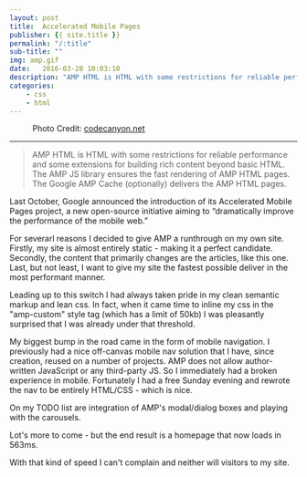 ```yaml
---
layout: post
title:  Accelerated Mobile Pages
publisher: {{ site.title }}
permalink: "/:title"
sub-title: ""
img: amp.gif
date:   2016-03-28 10:03:10
description: "AMP HTML is HTML with some restrictions for reliable performance and some extensions for building rich content beyond basic HTML. The AMP JS library ensures the fast rendering of AMP HTML pages. The Google AMP Cache (optionally) delivers the AMP HTML pages."
categories: 
    - css
    - html
---
```


<figure><amp-img src="/images/amp.gif"
      width="800"
      height="299"
      layout="responsive"
      alt="a vanity shot of Max">
</amp-img>
<figcaption>Photo Credit: <a href="http://codecanyon.net/item/accelerated-mobile-pages-amp-for-wordpress/14825063">codecanyon.net</a></figcaption>
</figure>

---

> AMP HTML is HTML with some restrictions for reliable performance and some extensions for building rich content beyond basic HTML. The AMP JS library ensures the fast rendering of AMP HTML pages. The Google AMP Cache (optionally) delivers the AMP HTML pages.

Last October, Google announced the introduction of its Accelerated Mobile Pages project, a new open-source initiative aiming to “dramatically improve the performance of the mobile web.”

For severarl reasons I decided to give AMP a runthrough on my own site. Firstly, my site is almost entirely static - making it a perfect candidate. Secondly, the content that primarily changes are the articles, like this one. Last, but not least, I want to give my site the fastest possible deliver in the most performant manner. 

Leading up to this switch I had always taken pride in my clean semantic markup and lean css. In fact, when it came time to inline my css in the "amp-custom" style tag (which has a limit of 50kb) I was pleasantly surprised that I was already under that threshold. 

My biggest bump in the road came in the form of mobile navigation. I previously had a nice off-canvas mobile nav solution that I have, since creation, reused on a number of projects. AMP does not allow author-written JavaScript or any third-party JS. So I immediately had a broken experience in mobile. Fortunately I had a free Sunday evening and rewrote the nav to be entirely HTML/CSS - which is nice.

On my TODO list are integration of AMP's modal/dialog boxes and playing with the carousels.

Lot's more to come - but the end result is a homepage that now loads in 563ms.

With that kind of speed I can't complain and neither will visitors to my site.




